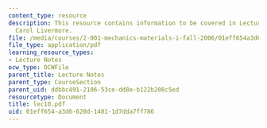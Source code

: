 ```yaml
---
content_type: resource
description: This resource contains information to be covered in Lecture 10 by Prof.
  Carol Livermore.
file: /media/courses/2-001-mechanics-materials-i-fall-2006/01eff654a3d6620d14811d7dda7ff786_lec10.pdf
file_type: application/pdf
learning_resource_types:
- Lecture Notes
ocw_type: OCWFile
parent_title: Lecture Notes
parent_type: CourseSection
parent_uid: ddbbc491-2106-53ce-dd8e-b122b208c5ed
resourcetype: Document
title: lec10.pdf
uid: 01eff654-a3d6-620d-1481-1d7dda7ff786
---
```

